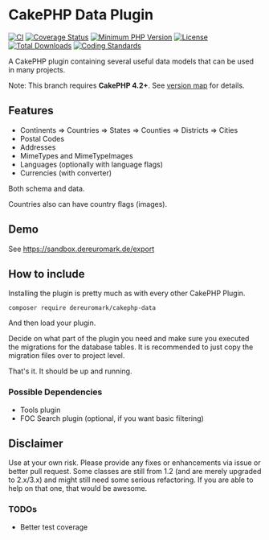# CakePHP Data Plugin
[![CI](https://github.com/dereuromark/cakephp-data/workflows/CI/badge.svg?branch=master)](https://github.com/dereuromark/cakephp-data/actions?query=workflow%3ACI+branch%3Amaster)
[![Coverage Status](https://codecov.io/gh/dereuromark/cakephp-data/branch/master/graph/badge.svg)](https://codecov.io/gh/dereuromark/cakephp-data)
[![Minimum PHP Version](https://img.shields.io/badge/php-%3E%3D%207.3-8892BF.svg)](https://php.net/)
[![License](https://poser.pugx.org/dereuromark/cakephp-data/license.svg)](https://packagist.org/packages/dereuromark/cakephp-data)
[![Total Downloads](https://poser.pugx.org/dereuromark/cakephp-data/d/total.svg)](https://packagist.org/packages/dereuromark/cakephp-data)
[![Coding Standards](https://img.shields.io/badge/cs-PSR--2--R-yellow.svg)](https://github.com/php-fig-rectified/fig-rectified-standards)

A CakePHP plugin containing several useful data models that can be used in many projects.

Note: This branch requires **CakePHP 4.2+**. See [version map](https://github.com/dereuromark/cakephp-data/wiki#cakephp-version-map) for details.

## Features
- Continents => Countries => States => Counties => Districts => Cities
- Postal Codes
- Addresses
- MimeTypes and MimeTypeImages
- Languages (optionally with language flags)
- Currencies (with converter)

Both schema and data.

Countries also can have country flags (images).

## Demo
See https://sandbox.dereuromark.de/export

## How to include
Installing the plugin is pretty much as with every other CakePHP Plugin.
```
composer require dereuromark/cakephp-data
```

And then load your plugin.

Decide on what part of the plugin you need and make sure you executed the migrations for the database tables.
It is recommended to just copy the migration files over to project level.

That's it. It should be up and running.

### Possible Dependencies

- Tools plugin
- FOC Search plugin (optional, if you want basic filtering)

## Disclaimer
Use at your own risk. Please provide any fixes or enhancements via issue or better pull request.
Some classes are still from 1.2 (and are merely upgraded to 2.x/3.x) and might still need some serious refactoring.
If you are able to help on that one, that would be awesome.

### TODOs

* Better test coverage
